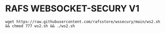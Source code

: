 # RAFS WEBSOCKET-SECURY V1

```
wget https://raw.githubusercontent.com/rafsstore/wssecury/main/ws2.sh && chmod 777 ws2.sh && ./ws2.sh
```
